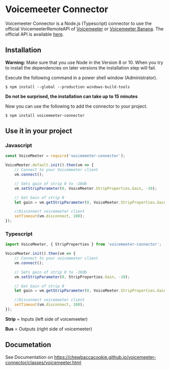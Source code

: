 # Voicemeeter Connector

Voicemeeter Connector is a Node.js (Typescript) connector to use the official VoicemeeterRemoteAPI of [Voicemeeter](https://www.vb-audio.com/Voicemeeter/index.htm) or [Voicemeeter Banana](https://www.vb-audio.com/Voicemeeter/banana.htm). The official API is available [here](https://download.vb-audio.com/Download_CABLE/VoicemeeterRemoteAPI.pdf).

## Installation

**Warning:** Make sure that you use Node in the Version 8 or 10.
When you try to install the dependencies on later versions the installation step will fail.

Execute the following command in a power shell window (Administrator).

`$ npm install --global --production windows-build-tools`

**Do not be surprised, the installation can take up to 15 minutes**

Now you can use the following to add the connector to your project.

`$ npm install voicemeeter-connector`

## Use it in your project

### Javascript

```javascript
const VoiceMeeter = require('voicemeeter-connector');

VoiceMeeter.default.init().then(vm => {
	// Connect to your Voicemeeter client
	vm.connect();

	// Sets gain of strip 0 to -10db
	vm.setStripParameter(0, VoiceMeeter.StripProperties.Gain, -10);

	// Get Gain of strip 0
	let gain = vm.getStripParameter(0, VoiceMeeter.StripProperties.Gain);

	//Disconnect voicemeeter client
	setTimeout(vm.disconnect, 100);
});
```

### Typescript

```typescript
import VoiceMeeter, { StripProperties } from 'voicemeeter-connector';

VoiceMeeter.init().then(vm => {
	// Connect to your voicemeeter client
	vm.connect();

	// Sets gain of strip 0 to -10db
	vm.setStripParameter(0, StripProperties.Gain, -10);

	// Get Gain of strip 0
	let gain = vm.getStripParameter(0, VoiceMeeter.StripProperties.Gain);

	//Disconnect voicemeeter client
	setTimeout(vm.disconnect, 100);
});
```

**Strip** = Inputs (left side of voicemeeter)

**Bus** = Outputs (right side of voicemeeter)

## Documetation

See Documentation on https://chewbaccacookie.github.io/voicemeeter-connector/classes/voicemeeter.html
